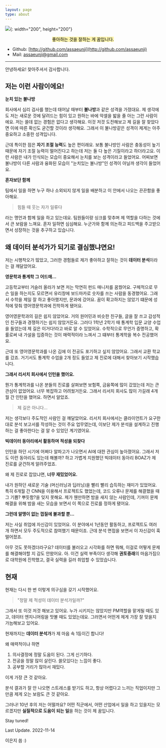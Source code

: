 ```yaml
---
layout: page
type: about
---
```


![](../../images/meavatar.png){: width="200", height="200"}

<center>
<mark style="background-color: #fff5b1">
좋아하는 것을 잘하는 게 꿈입니다.
</mark>
</center>

* Github: [http://github.com/assaeunji](http://github.com/assaeunji)
* Mail: [assaeunji@gmail.com]()

--- 

안녕하세요! 찾아주셔서 감사합니다. 

## 저는 이런 사람이에요!

**눈치 있는 불나방**

회사에서 심리 검사를 했는데 태어날 때부터 **불나방**과 같은 성격을 가졌대요. 
제 생각에도 저는 새로운 것에 달려드는 힘이 있고 원하는 바에 악셀을 밟을 줄 아는 그런 사람이에요. 저는 쓸데 없는 경험은 없다고 생각해요. 이것 저것 도전해보고 제 길을 잘 찾았다면 이에 따른 확신도 굳건할 것이라 생각해요. 그래서 이 불나방같은 성격이 제게는 아주 중요하고 소중한 성격입니다.

근데 특이한 점은 **자기 조절 능력**도 높은 편이래요. 보통 불나방인 사람은 충동성이 높기 때문에 자기 조절 능력이 떨어진다고 하는데 저는 둘 다 높은 기질이라고 하더라고요. 이런 사람은 내가 인식되는 모습이 중요해서 눈치를 보는 성격이라고 들었어요.
어찌보면 불나방이 다른 사람과 융화된 모습이 "눈치있는 불나방"인 성격이 아닐까 생각이 들었어요.


**혼자보단 함께**

팀에서 일을 하면 누구 하나 소외되지 않게 일을 배분하고 이 안에서 나오는 끈끈함을 좋아해요. 

> 힘들 때 웃는 자가 일류다

라는 명언과 함께 일을 하고 있는데요. 팀원들이랑 싱크를 맞추며 제 역할을 다하는 것에서 큰 보람을 느껴요. 
혼자 일하면 심심해요. 누군가와 함께 의논하고 피드백을 주고받으면서 성장하는 것을 추구하고 있습니다.

## 왜 데이터 분석가가 되기로 결심했냐면요!

저는 시행착오가 많았고, 그러한 경험들로 제가 좋아하고 잘하는 것이 **데이터 분석**이라는 걸 깨달았어요.

**영문학과 통계학 그 어드매...**

고등학교부터 거슬러 올라가 보면 저는 막연히 펀드 매니저를 꿈꿨어요. 
구체적으로 무슨 일을 하는지도 모르면서 유리창에 보드마카로 숫자를 쓰는 사람을 동경했어요. 그래서 수학을 제일 잘 하고 좋아했지만, 문과에 갔어요.
꿈이 확고하지는 않았기 떄문에 성적에 맞춰 영어영문학과에 진학하게 됐어요.

영어영문학과의 길은 쉽지 않았어요. 거의 원어민과 비슷한 친구들, 글을 잘 쓰고 감성적인 친구들과 경쟁하기는 쉽지 않았거든요.
그러다 1학년 2학기 때 통계학 입문 교양 수업을 들었는데 제 길은 이거다!라고 바로 알 수 있었어요. 수학적으로 무언가 증명하고, 확률로써 내 가설을 입증하는 것이 매력적이라 느껴서 그 떄부터 통계학을 복수 전공했어요.

근데 또 영어영문학과를 나온 김에 이 전공도 포기하고 싶지 않았어요. 그래서 교환 학교를 갔죠. 
거기서도 통계학 수업을 2개 정도 들었고 제 진로에 대해서 찾아보기 시작했습니다.

**그래서 리서치 회사에서 인턴을 했어요.**

뭔가 통계학과를 나온 분들의 진로를 살펴보면 보험쪽, 금융쪽에 많이 갔었는데 저는 큰 관심이 없었어요. 너무 복잡하고 어려웠거든요.
그래서 리서치 회사도 많이 가길래 4개월 간 인턴을 했어요. 하면서 알았죠. 

> 제 길은 아니다...

저는 생각보다 주도적인 사람인 걸 꺠달았어요. 리서치 회사에서는 클라이언트가 요구한대로 분석 보고서를 작성하는 것이 주요 업무였는데, 이보단 제가 분석을 설계하고 진행하는 걸 좋아한다는 걸 알 수 있었던 계기였어요.


**빅데이터 동아리에서 활동하며 적성을 되찾다**

인턴을 하던 시기에 어쩌다 알파고가 나오면서 AI에 대한 관심이 높아졌어요. 그래서 저도 이런 동아리도 있는데 해볼까? 하고 가볍게 지원했던 빅데이터 동아리 BOAZ가 제 진로를 굳건하게 알려주었죠.

왜 제 진로로 잡았냐면, **너무 재밌었어요.**

내가 원하던 새로운 기술 (머신러닝과 딥러닝)을 빨리 빨리 습득하는 재미가 있었어요.
특히 6개월 간 CNN을 이용해서 프로젝트도 했었는데, 코드 오류나 문제를 해결했을 때 그 기쁨? 뿌듯함?을 잊지 못해요.
제가 웬만하면 밤을 새지 않는 사람인데, 기꺼이 문제 해결을 위해 밤을 새는 모습을 보면서 이 쪽으로 진로를 정하게 됐어요.

**그런데 알맹이 없는 껍질에 불과할 뿐...**

저는 사실 취업에 자신감이 있었어요. 이 분야에서 1년동안 활동하고, 프로젝트도 여러 개 하면서 모두 주도적으로 참여했기 때문이죠.
근데 분석 면접을 보면서 이 자신감이 훅 떨어졌죠. 

아무 것도 못하겠더라구요? 데이터를 불러오고 시각화를 하면 뭐해, 이걸로 어떻게 문제를 해결해야할 지 감도 안왔어요.
아. 이건 실력 부족이다 생각해 **권토중래**의 마음가짐으로 대학원에 진학했고, 결국 실력을 길러 취업할 수 있었습니다.

## 현재

현재는 다시 한 번 이렇게 의구심을 갖기 시작했어요.

> "정말 제 적성이 데이터 분석가일까?"

그래서 또 이것 저것 해보고 있어요. 누가 시키지는 않았지만 PM역할을 맡게될 때도 있고, 데이터 엔지니어링을 맛볼 때도 있었는데요.
그러면서 어떤게 제게 가장 잘 맞을지 가늠해보고 있어요.

현재까지는 **데이터 분석가**가 제 마음 속 1등이긴 합니다!

왜 매력적이냐 하면

1. 의사결정에 정말 도움이 된다. 그게 신기하다.
2. 전공을 정말 많이 살린다. 쓸모있다는 느낌이 좋다.
3. 공부할 거리가 많아서 재밌다.

이게 가장 큰 것 같아요.

분석 결과가 잘 안 나오면 스트레스를 받기도 하고, 항상 어렵다고 느끼는 직업이지만 그만큼 제게 오는 보람도 큰 것 같아요.

그러나! 10년 후의 저는 어떨까요?
어떤 직군에서, 어떤 산업에서 일을 하고 있을지는 모르겠지만 **실질적으로 도움이 되는 일**을 하는 것이 제 꿈입니다.

Stay tuned!

Last Update. 2022-11-14

이은지 씀 :)







